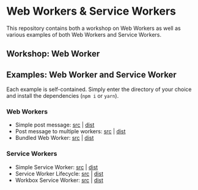 # Web Workers & Service Workers

This repository contains both a workshop on Web Workers as well as various examples of both Web Workers and Service Workers.

## Workshop: Web Worker

## Examples: Web Worker and Service Worker

Each example is self-contained. Simply enter the directory of your choice and install the dependencies (`npm i` or `yarn`).

### Web Workers

* Simple post message: [src](./webWorkers/simplePostMessage/src) | [dist](./webWorkers/simplePostMessage/dist)
* Post message to multiple workers: [src](./webWorkers/postMessage/src) | [dist](./webWorkers/postMessage/dist)
* Bundled Web Worker: [src](./webWorkers/bundledWebWorker/src) | [dist](./webWorkers/bundledWebWorker/dist)

### Service Workers

* Simple Service Worker: [src](./serviceWorkers/simpleServiceWorker/src) | [dist](./serviceWorkers/simpleServiceWorker/dist)
* Service Worker Lifecycle: [src](./serviceWorkers/serviceWorkerLifecycle/src) | [dist](./serviceWorkers/serviceWorkerLifecycle/dist)
* Workbox Service Worker: [src](./serviceWorkers/workboxServiceWorker/src) | [dist](./serviceWorkers/workboxServiceWorker/dist)
